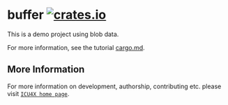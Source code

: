 # buffer [![crates.io](https://img.shields.io/crates/v/buffer)](https://crates.io/crates/buffer)

This is a demo project using blob data.

For more information, see the tutorial [cargo.md](../../cargo.md).

## More Information

For more information on development, authorship, contributing etc. please visit [`ICU4X home page`](https://github.com/unicode-org/icu4x).
